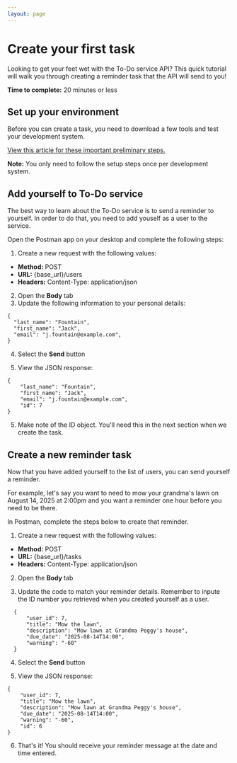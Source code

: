 ```yaml
---
layout: page
---
```


# Create your first task
Looking to get your feet wet with the To-Do service API? This quick tutorial
will walk you through creating a reminder task that the API will send to you!

**Time to complete:** 20 minutes or less

## Set up your environment
Before you can create a task, you need to download a few tools and test your development system.

[View this article for these important preliminary steps.](docs/before-you-start-a-tutorial.md)

**Note:** You only need to follow the setup steps once per development system.

## Add yourself to To-Do service
The best way to learn about the To-Do service is to send a reminder to yourself. In order to do that, you need to add youself as a user to the service.

Open the Postman app on your desktop and complete the following steps:

1. Create a new request with the following values:
- **Method:** POST
- **URL:** {base_url}/users
- **Headers:** Content-Type: application/json

2. Open the **Body** tab
3. Update the following information to your personal details:
```shell
{
  "last_name": "Fountain",
  "first_name": "Jack",
  "email": "j.fountain@example.com",
}
```
4. Select the **Send** button

5. View the JSON response:
```shell
{
    "last_name": "Fountain",
    "first_name": "Jack",
    "email": "j.fountain@example.com",
    "id": 7
}
```

5. Make note of the ID object. You'll need this in the next section when we create the task.

## Create a new reminder task
Now that you have added yourself to the list of users,
you can send yourself a reminder. 

For example, let's say you want to need to mow your grandma's lawn on August 14, 2025 at 2:00pm and you want a reminder one hour before you need to be there.

In Postman, complete the steps below to create that reminder.

1. Create a new request with the following values:
- **Method:** POST
- **URL:** {base_url}/tasks
- **Headers:** Content-Type: application/json

2. Open the **Body** tab 

3. Update the code to match your reminder details. Remember to
inpute the ID number you retrieved when you created yourself as a user.
```shell
  {
      "user_id": 7,
      "title": "Mow the lawn",
      "description": "Mow lawn at Grandma Peggy's house",
      "due_date": "2025-08-14T14:00",
      "warning": "-60"
  }
```

4. Select the **Send** button

5. View the JSON response:
```shell
{
    "user_id": 7,
    "title": "Mow the lawn",
    "description": "Mow lawn at Grandma Peggy's house",
    "due_date": "2025-08-14T14:00",
    "warning": "-60",
    "id": 6
}
```
6. That's it! You should receive your reminder message at the date and time entered.

